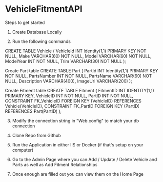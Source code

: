 # VehicleFitmentAPI

Steps to get started

1. Create Database Locally

2. Run the following commands

CREATE TABLE Vehicle (
    VehicleId INT Identity(1,1) PRIMARY KEY NOT NULL,
    Make VARCHAR(60) NOT NULL,
    Model VARCHAR(60) NOT NULL,
    ModelYear INT NOT NULL,
    Trim VARCHAR(30) NOT NULL
);

Create Part table
CREATE TABLE Part (
    PartId INT Identity(1,1) PRIMARY KEY NOT NULL,
    PartsNumber INT NOT NULL,
    PartsName VARCHAR(60) NOT NULL,
    Description VARCHAR(400),
    ImageUrl VARCHAR(200)
);

Create Fitment table
CREATE TABLE Fitment (
    FitmentID INT IDENTITY(1,1) PRIMARY KEY,
    VehicleID INT NOT NULL,
    PartID INT NOT NULL,
    CONSTRAINT FK_VehicleID FOREIGN KEY (VehicleID) REFERENCES Vehicle(VehicleID),
    CONSTRAINT FK_PartID FOREIGN KEY (PartID) REFERENCES Part(PartID)
);

3. Modify the connection string in "Web.config" to match your db connection

4. Clone Repo from Github

5. Run the Application in either IIS or Docker (if that's setup on your computer)

6. Go to the Admin Page where you can Add / Update / Delete Vehicle and Parts as well as Add Fitment Relationships

7. Once enough are filled out you can view them on the Home Page





